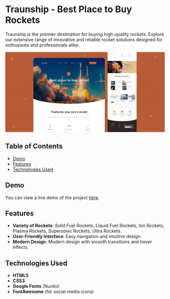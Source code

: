 # Traunship - Best Place to Buy Rockets

Traunship is the premier destination for buying high-quality rockets. Explore our extensive range of innovative and reliable rocket solutions designed for enthusiasts and professionals alike.

![Traunship](./images/cover.png)

## Table of Contents

- [Demo](#demo)
- [Features](#features)
- [Technologies Used](#technologies-used)

## Demo

You can view a live demo of the project [here](https://traunship.vercel.app/).

## Features

- **Variety of Rockets**: Solid Fuel Rockets, Liquid Fuel Rockets, Ion Rockets, Plasma Rockets, Supersonic Rockets, Ultra Rockets.
- **User-Friendly Interface**: Easy navigation and intuitive design.
- **Modern Design**: Modern design with smooth transitions and hover effects.

## Technologies Used

- **HTML5**
- **CSS3**
- **Google Fonts** (Nunito)
- **FontAwesome** (for social media icons)
